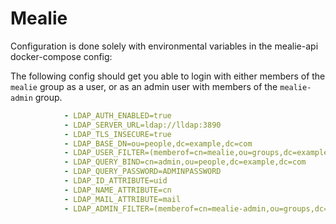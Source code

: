 # Mealie

Configuration is done solely with environmental variables in the mealie-api docker-compose config:

The following config should get you able to login with either members of the `mealie` group as a user, or as an admin user with members of the `mealie-admin` group.
```yaml
            - LDAP_AUTH_ENABLED=true
            - LDAP_SERVER_URL=ldap://lldap:3890
            - LDAP_TLS_INSECURE=true
            - LDAP_BASE_DN=ou=people,dc=example,dc=com
            - LDAP_USER_FILTER=(memberof=cn=mealie,ou=groups,dc=example,dc=com)
            - LDAP_QUERY_BIND=cn=admin,ou=people,dc=example,dc=com
            - LDAP_QUERY_PASSWORD=ADMINPASSWORD
            - LDAP_ID_ATTRIBUTE=uid
            - LDAP_NAME_ATTRIBUTE=cn
            - LDAP_MAIL_ATTRIBUTE=mail
            - LDAP_ADMIN_FILTER=(memberof=cn=mealie-admin,ou=groups,dc=example,dc=com)
```   
